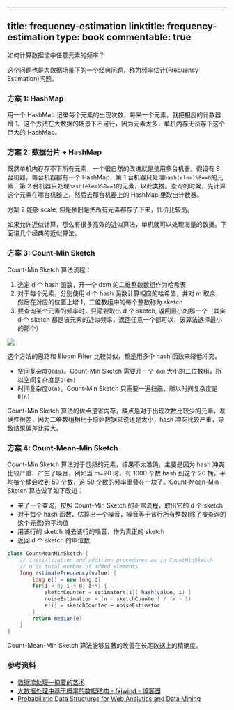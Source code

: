 
---
title: frequency-estimation
linktitle: frequency-estimation
type: book
commentable: true
---

如何计算数据流中任意元素的频率？

这个问题也是大数据场景下的一个经典问题，称为频率估计(Frequency Estimation)问题。

### 方案 1: HashMap

用一个 HashMap 记录每个元素的出现次数，每来一个元素，就把相应的计数器增 1。这个方法在大数据的场景下不可行，因为元素太多，单机内存无法存下这个巨大的 HashMap。

### 方案 2: 数据分片 + HashMap

既然单机内存存不下所有元素，一个很自然的改进就是使用多台机器。假设有 8 台机器，每台机器都有一个 HashMap，第 1 台机器只处理`hash(elem)%8==0`的元素，第 2 台机器只处理`hash(elem)%8==1`的元素，以此类推。查询的时候，先计算这个元素在哪台机器上，然后去那台机器上的 HashMap 里取出计数器。

方案 2 能够 scale, 但是依旧是把所有元素都存了下来，代价比较高。

如果允许近似计算，那么有很多高效的近似算法，单机就可以处理海量的数据。下面讲几个经典的近似算法。

### 方案 3: Count-Min Sketch

Count-Min Sketch 算法流程：

1. 选定 d 个 hash 函数，开一个 dxm 的二维整数数组作为哈希表
1. 对于每个元素，分别使用 d 个 hash 函数计算相应的哈希值，并对 m 取余，然后在对应的位置上增 1，二维数组中的每个整数称为 sketch
1. 要查询某个元素的频率时，只需要取出 d 个 sketch, 返回最小的那一个（其实 d 个 sketch 都是该元素的近似频率，返回任意一个都可以，该算法选择最小的那个）

![](../https://ngte-superbed.oss-cn-beijing.aliyuncs.com/book/Andrew-Ng-DeepLearning-AI/count-min-sketch.jpg)

这个方法的思路和 Bloom Filter 比较类似，都是用多个 hash 函数来降低冲突。

- 空间复杂度`O(dm)`。Count-Min Sketch 需要开一个 `dxm` 大小的二位数组，所以空间复杂度是`O(dm)`
- 时间复杂度`O(n)`。Count-Min Sketch 只需要一遍扫描，所以时间复杂度是`O(n)`

Count-Min Sketch 算法的优点是省内存，缺点是对于出现次数比较少的元素，准确性很差，因为二维数组相比于原始数据来说还是太小，hash 冲突比较严重，导致结果偏差比较大。

### 方案 4: Count-Mean-Min Sketch

Count-Min Sketch 算法对于低频的元素，结果不太准确，主要是因为 hash 冲突比较严重，产生了噪音，例如当 m=20 时，有 1000 个数 hash 到这个 20 桶，平均每个桶会收到 50 个数，这 50 个数的频率重叠在一块了。Count-Mean-Min Sketch 算法做了如下改进：

- 来了一个查询，按照 Count-Min Sketch 的正常流程，取出它的 d 个 sketch
- 对于每个 hash 函数，估算出一个噪音，噪音等于该行所有整数(除了被查询的这个元素)的平均值
- 用该行的 sketch 减去该行的噪音，作为真正的 sketch
- 返回 d 个 sketch 的中位数

```java
class CountMeanMinSketch {
    // initialization and addition procedures as in CountMinSketch
    // n is total number of added elements
    long estimateFrequency(value) {
        long e[] = new long[d]
        for(i = 0; i < d; i++) {
            sketchCounter = estimators[i][ hash(value, i) ]
            noiseEstimation = (n - sketchCounter) / (m - 1)
            e[i] = sketchCounter – noiseEstimator
        }
        return median(e)
    }
}
```

Count-Mean-Min Sketch 算法能够显著的改善在长尾数据上的精确度。

### 参考资料

- [数据流处理—摘要的艺术](http://chuansong.me/n/2035207)
- [大数据处理中基于概率的数据结构 - fxjwind - 博客园](http://www.cnblogs.com/fxjwind/p/3289221.html)
- [Probabilistic Data Structures for Web Analytics and Data Mining](https://dirtysalt.github.io/probabilistic-data-structures-for-web-analytics-and-data-mining.html)

    